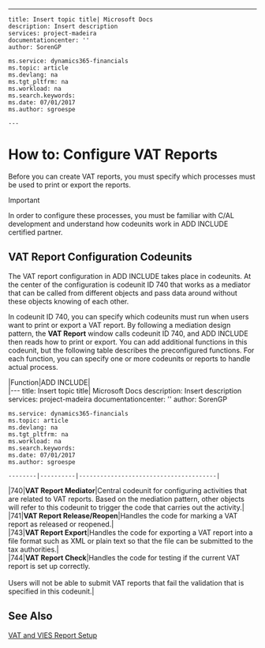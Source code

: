 ---
    title: Insert topic title| Microsoft Docs
    description: Insert description
    services: project-madeira
    documentationcenter: ''
    author: SorenGP

    ms.service: dynamics365-financials
    ms.topic: article
    ms.devlang: na
    ms.tgt_pltfrm: na
    ms.workload: na
    ms.search.keywords:
    ms.date: 07/01/2017
    ms.author: sgroespe

    ---
# How to: Configure VAT Reports
Before you can create VAT reports, you must specify which processes must be used to print or export the reports.  
  
> [!IMPORTANT]  
>  In order to configure these processes, you must be familiar with C\/AL development and understand how codeunits work in ADD INCLUDE<!--[!INCLUDE[navnow](../../includes/navnow_md.md)]--> certified partner.  
  
## VAT Report Configuration Codeunits  
 The VAT report configuration in ADD INCLUDE<!--[!INCLUDE[navnow](../../includes/navnow_md.md)]--> takes place in codeunits. At the center of the configuration is codeunit ID 740 that works as a mediator that can be called from different objects and pass data around without these objects knowing of each other.  
  
 In codeunit ID 740, you can specify which codeunits must run when users want to print or export a VAT report. By following a mediation design pattern, the **VAT Report** window calls codeunit ID 740, and ADD INCLUDE<!--[!INCLUDE[navnow](../../includes/navnow_md.md)]--> then reads how to print or export. You can add additional functions in this codeunit, but the following table describes the preconfigured functions. For each function, you can specify one or more codeunits or reports to handle actual process.  
  
|Function|ADD INCLUDE<!--[!INCLUDE[bp_tabledescription](../../includes/bp_tabledescription_md.md)]-->|  
|---
    title: Insert topic title| Microsoft Docs
    description: Insert description
    services: project-madeira
    documentationcenter: ''
    author: SorenGP

    ms.service: dynamics365-financials
    ms.topic: article
    ms.devlang: na
    ms.tgt_pltfrm: na
    ms.workload: na
    ms.search.keywords:
    ms.date: 07/01/2017
    ms.author: sgroespe

    --------|----------|---------------------------------------|  
|740|**VAT Report Mediator**|Central codeunit for configuring activities that are related to VAT reports. Based on the mediation pattern, other objects will refer to this codeunit to trigger the code that carries out the activity.|  
|741|**VAT Report Release\/Reopen**|Handles the code for marking a VAT report as released or reopened.|  
|743|**VAT Report Export**|Handles the code for exporting a VAT report into a file format such as XML or plain text so that the file can be submitted to the tax authorities.|  
|744|**VAT Report Check**|Handles the code for testing if the current VAT report is set up correctly.<br /><br /> Users will not be able to submit VAT reports that fail the validation that is specified in this codeunit.|  
  
## See Also  
 [VAT and VIES Report Setup](../FullExperience/vat-and-vies-report-setup.md)